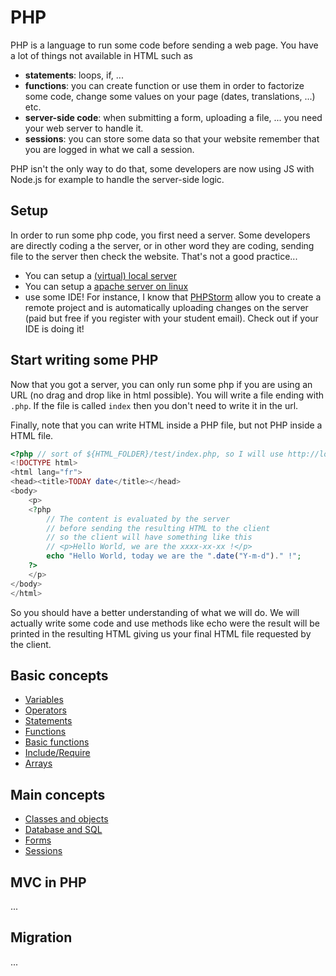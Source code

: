 # PHP

PHP is a language to run some code before sending a
web page. You have a lot of things not available in HTML
such as

* **statements**: loops, if, ...
* **functions**: you can create function or use them
in order to factorize some code, change some values
on your page (dates, translations, ...) etc.
* **server-side code**: when submitting a form, uploading
a file, ... you need your web server to handle it.
* **sessions**: you can store some data so that your
website remember that you are logged in what
we call a session.
  
PHP isn't the only way to do that, some developers are now using
JS with Node.js for example to handle the server-side logic.

<div class="sr"></div>

## Setup

In order to run some php code, you first need a server. Some
developers are directly coding a the server, or in 
other word they are coding, sending file to the server
then check the website. That's not a good practice...

* You can setup a [(virtual) local server](setup/wamp.md)
* You can setup a [apache server on linux](setup/apache.md)
* use some IDE! For instance, I know that
[PHPStorm](../../tools/jetbrains/phpstorm/remote.md)
allow you to create a remote project and is automatically
uploading changes on the server (paid but free
if you register with your student email). Check out
if your IDE is doing it!

<div class="sl"></div>

## Start writing some PHP

Now that you got a server, you can only run some php
if you are using an URL (no drag and drop like in html
possible). You will write a file ending with ``.php``.
If the file is called ``index`` then you don't
need to write it in the url.

Finally, note that you can write HTML inside
a PHP file, but not PHP inside a HTML file.

```php
<?php // sort of ${HTML_FOLDER}/test/index.php, so I will use http://localhost/test/index.php ?>
<!DOCTYPE html>
<html lang="fr">
<head><title>TODAY date</title></head>
<body>
    <p>
    <?php
        // The content is evaluated by the server
        // before sending the resulting HTML to the client
        // so the client will have something like this
        // <p>Hello World, we are the xxxx-xx-xx !</p>
        echo "Hello World, today we are the ".date("Y-m-d")." !";
    ?>
    </p>
</body>
</html>
```

So you should have a better understanding of what we will do.
We will actually write some code and use methods
like echo were the result will be printed in the resulting
HTML giving us your final HTML file requested by
the client.

<div class="sr"></div>

## Basic concepts

* [Variables](basic/variables.md)
* [Operators](basic/operators.md)
* [Statements](basic/statements.md)
* [Functions](basic/functions.md)
* [Basic functions](basic/functions-basic.md)
* [Include/Require](basic/include.md)
* [Arrays](basic/arrays.md)

<div class="sl"></div>

## Main concepts

* [Classes and objects](theme/classes.md)
* [Database and SQL](theme/sql.md)
* [Forms](theme/forms.md)
* [Sessions](theme/sessions.md)

<div class="sl"></div>

## MVC in PHP

...

<div class="sr"></div>

## Migration

...

<div class="sl"></div>